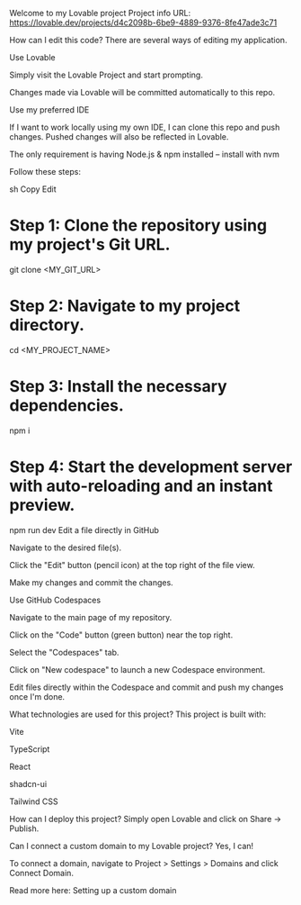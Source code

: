 Welcome to my Lovable project
Project info
URL: https://lovable.dev/projects/d4c2098b-6be9-4889-9376-8fe47ade3c71

How can I edit this code?
There are several ways of editing my application.

Use Lovable

Simply visit the Lovable Project and start prompting.

Changes made via Lovable will be committed automatically to this repo.

Use my preferred IDE

If I want to work locally using my own IDE, I can clone this repo and push changes. Pushed changes will also be reflected in Lovable.

The only requirement is having Node.js & npm installed – install with nvm

Follow these steps:

sh
Copy
Edit
# Step 1: Clone the repository using my project's Git URL.
git clone <MY_GIT_URL>

# Step 2: Navigate to my project directory.
cd <MY_PROJECT_NAME>

# Step 3: Install the necessary dependencies.
npm i

# Step 4: Start the development server with auto-reloading and an instant preview.
npm run dev
Edit a file directly in GitHub

Navigate to the desired file(s).

Click the "Edit" button (pencil icon) at the top right of the file view.

Make my changes and commit the changes.

Use GitHub Codespaces

Navigate to the main page of my repository.

Click on the "Code" button (green button) near the top right.

Select the "Codespaces" tab.

Click on "New codespace" to launch a new Codespace environment.

Edit files directly within the Codespace and commit and push my changes once I'm done.

What technologies are used for this project?
This project is built with:

Vite

TypeScript

React

shadcn-ui

Tailwind CSS

How can I deploy this project?
Simply open Lovable and click on Share → Publish.

Can I connect a custom domain to my Lovable project?
Yes, I can!

To connect a domain, navigate to Project > Settings > Domains and click Connect Domain.

Read more here: Setting up a custom domain
